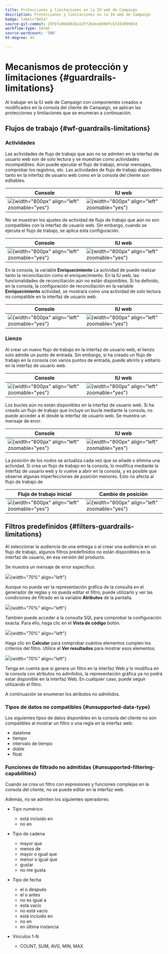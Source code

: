 ```yaml
---
title: Protecciones y limitaciones en la IU web de Campaign
description: Protecciones y limitaciones en la IU web de Campaign
badge: label="Beta"
source-git-commit: 29fbfa9bb802ba1dff26dee8898fcb728309983d
workflow-type: tm+mt
source-wordcount: '586'
ht-degree: 4%

---
```



# Mecanismos de protección y limitaciones {#guardrails-limitations}

Al trabajar en la IU web de Campaign con componentes creados o modificados en la consola del cliente de Campaign, se aplican las protecciones y limitaciones que se enumeran a continuación.

## Flujos de trabajo {#wf-guardrails-limitations}

### Actividades

Las actividades de flujo de trabajo que aún no se admiten en la interfaz de usuario web son de solo lectura y se muestran como actividades incompatibles. Aún puede ejecutar el flujo de trabajo, enviar mensajes, comprobar los registros, etc. Las actividades de flujo de trabajo disponibles tanto en la interfaz de usuario web como en la consola del cliente son editables.

| Console | IU web |
| --- | --- |
| ![](assets/limitations-activities-console.png){width="800px" align="left" zoomable="yes"} | ![](assets/limitations-activities-web.png){width="800px" align="left" zoomable="yes"} |

No se muestran los ajustes de actividad de flujo de trabajo que aún no son compatibles con la interfaz de usuario web. Sin embargo, cuando se ejecuta el flujo de trabajo, se aplica esta configuración.

| Console | IU web |
| --- | --- |
| ![](assets/limitations-options-console.png){width="800px" align="left" zoomable="yes"} | ![](assets/limitations-options-web.png){width="800px" align="left" zoomable="yes"} |

En la consola, la variable **Enriquecimiento** La actividad de puede realizar tanto la reconciliación como el enriquecimiento. En la IU web, las funcionalidades de reconciliación aún no están disponibles. Si ha definido, en la consola, la configuración de reconciliación en la variable **Enriquecimiento** actividad, se mostrará como una actividad de solo lectura no compatible en la interfaz de usuario web.

| Console | IU web |
| --- | --- |
| ![](assets/limitations-options-console.png){width="800px" align="left" zoomable="yes"} | ![](assets/limitations-options-web.png){width="800px" align="left" zoomable="yes"} |

### Lienzo

Al crear un nuevo flujo de trabajo en la interfaz de usuario web, el lienzo solo admite un punto de entrada. Sin embargo, si ha creado un flujo de trabajo en la consola con varios puntos de entrada, puede abrirlo y editarlo en la interfaz de usuario web.

| Console | IU web |
| --- | --- |
| ![](assets/limitations-multiple-console.png){width="800px" align="left" zoomable="yes"} | ![](assets/limitations-multiple-web.png){width="800px" align="left" zoomable="yes"} |

Los bucles aún no están disponibles en la interfaz de usuario web. Si ha creado un flujo de trabajo que incluye un bucle mediante la consola, no puede acceder a él desde la interfaz de usuario web. Se muestra un mensaje de error.

| Console | IU web |
| --- | --- |
| ![](assets/limitations-loops-console.png){width="800px" align="left" zoomable="yes"} | ![](assets/limitations-loops-web.png){width="800px" align="left" zoomable="yes"} |

La posición de los nodos se actualiza cada vez que se añade o elimina una actividad. Si crea un flujo de trabajo en la consola, lo modifica mediante la interfaz de usuario web y lo vuelve a abrir en la consola, y es posible que observe algunas imperfecciones de posición menores. Esto no afecta al flujo de trabajo de

| Flujo de trabajo inicial | Cambio de posición |
| --- | --- |
| ![](assets/limitations-positioning1.png){width="800px" align="left" zoomable="yes"} | ![](assets/limitations-positioning2.png){width="800px" align="left" zoomable="yes"} |

## Filtros predefinidos {#filters-guardrails-limitations}

Al seleccionar la audiencia de una entrega o al crear una audiencia en un flujo de trabajo, algunos filtros predefinidos no están disponibles en la interfaz de usuario, en esa versión del producto.

Se muestra un mensaje de error específico.

![](assets/filter-unavailable.png){width="70%" align="left"}

Aunque no pueda ver la representación gráfica de la consulta en el generador de reglas y no pueda editar el filtro, puede utilizarlo y ver las condiciones de filtrado en la variable **Atributos** de la pantalla.

![](assets/rule-view-results.png){width="70%" align="left"}

También puede acceder a la consulta SQL para comprobar la configuración exacta. Para ello, haga clic en el **Vista de código** botón.

![](assets/rule-code-view.png){width="70%" align="left"}

Haga clic en **Calcular** para comprobar cuántos elementos cumplen los criterios del filtro. Utilice el **Ver resultados** para mostrar esos elementos.

![](assets/rule-view-results.png){width="70%" align="left"}

Tenga en cuenta que si genera un filtro en la interfaz Web y lo modifica en la consola con atributos no admitidos, la representación gráfica ya no podrá estar disponible en la interfaz Web. En cualquier caso, puede seguir utilizando el filtro.

A continuación se enumeran los atributos no admitidos.

### Tipos de datos no compatibles {#unsupported-data-type}

Los siguientes tipos de datos disponibles en la consola del cliente no son compatibles al mostrar un filtro o una regla en la interfaz web:

* datetime
* tiempo
* intervalo de tiempo
* doble
* float

### Funciones de filtrado no admitidas {#unsupported-filtering-capabilities}

Cuando se crea un filtro con expresiones y funciones complejas en la consola del cliente, no se puede editar en la interfaz web.

Además, no se admiten los siguientes operadores:

* Tipo numérico
   * está incluido en
   * no en

* Tipo de cadena
   * mayor que
   * menos de
   * mayor o igual que
   * menor o igual que
   * gustar
   * no me gusta

* Tipo de fecha
   * el o después
   * el o antes
   * no es igual a
   * está vacío
   * no está vacío
   * está incluido en
   * no en
   * en última instancia

* Vínculos 1-N
   * COUNT, SUM, AVG, MIN, MAX